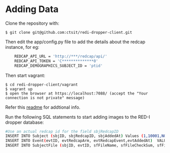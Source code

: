 # Adding Data 
Clone the repository with:

    $ git clone git@github.com:ctsit/redi-dropper-client.git

Then edit the app/config.py file to add the details about the redcap instance, for eg:
```sh
    REDCAP_API_URL = 'http://***/redcap/api/'
    REDCAP_API_TOKEN = 'C**************0'
    REDCAP_DEMOGRAPHICS_SUBJECT_ID = 'ptid'
```

Then start vagrant:

    $ cd redi-dropper-client/vagrant
    $ vagrant up
    $ open the browser at https://localhost:7088/ (accept the "Your connection is not private" message)


Refer this [readme] for addtional info.

Run the following SQL statements to start adding images to the RED-I dropper database:

```sh
#Use an actual redcap id for the field sbjRedcapID
INSERT INTO Subject (sbjID, sbjRedcapID, sbjAddedAt) Values (1,10001,NOW());
INSERT INTO Event(evtID, evtRedcapArm, evtRedcapEvent,evtAddedAt)  VALUES (1,1,1,NOW());
INSERT INTO SubjectFile (sbjID, evtID, sfFileName, sfFileCheckSum, sfFileSize, sfUploadedAt, usrID,sfFileType) VALUES (1, 1, 'test_file.png', md5('a'), '1234', NOW(), 1, 'MRI');
```

   [readme]: <https://github.com/ctsit/redi-dropper-client/blob/master/docs/README.md>
   
